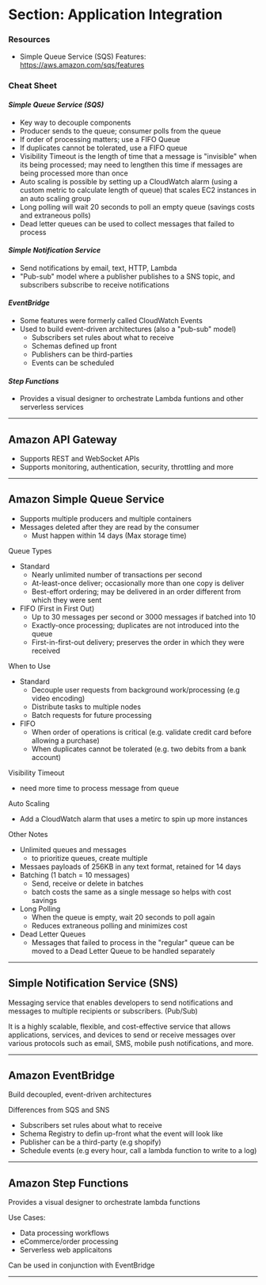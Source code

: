 # **Section: Application Integration**

### **Resources**

* Simple Queue Service (SQS) Features: https://aws.amazon.com/sqs/features

### **Cheat Sheet**

#### *Simple Queue Service (SQS)*
* Key way to decouple components
* Producer sends to the queue; consumer polls from the queue
* If order of processing matters; use a FIFO Queue
* If duplicates cannot be tolerated, use a FIFO queue
* Visibility Timeout is the length of time that a message is "invisible" when its being processed; may need to lengthen this time if messages are being processed more than once
* Auto scaling is possible by setting up a CloudWatch alarm (using a custom metric to calculate length of queue) that scales EC2 instances in an auto scaling group
* Long polling will wait 20 seconds to poll an empty queue (savings costs and extraneous polls)
* Dead letter queues can be used to collect messages that failed to process

#### *Simple Notification Service*
* Send notifications by email, text, HTTP, Lambda
* "Pub-sub" model where a publisher publishes to a SNS topic, and subscribers subscribe to receive notifications

#### *EventBridge*
* Some features were formerly called CloudWatch Events
* Used to build event-driven architectures (also a "pub-sub" model)
  * Subscribers set rules about what to receive
  * Schemas defined up front
  * Publishers can be third-parties
  * Events can be scheduled

#### *Step Functions*
* Provides a visual designer to orchestrate Lambda funtions and other serverless services

---
## **Amazon API Gateway**

* Supports REST and WebSocket APIs
* Supports monitoring, authentication, security, throttling and more

----
## **Amazon Simple Queue Service**

* Supports multiple producers and multiple containers
* Messages deleted after they are read by the consumer
  * Must happen within 14 days (Max storage time)

Queue Types
* Standard
  * Nearly unlimited number of transactions per second
  * At-least-once deliver; occasionally more than one copy is deliver
  * Best-effort ordering; may be delivered in an order different from which they were sent
* FIFO (First in First Out)
  * Up to 30 messages per second or 3000 messages if batched into 10
  * Exactly-once processing; duplicates are not introduced into the queue
  * First-in-first-out delivery; preserves the order in which they were received

When to Use
* Standard
  * Decouple user requests from background work/processing (e.g video encoding)
  * Distribute tasks to multiple nodes
  * Batch requests for future processing
* FIFO
  * When order of operations is critical (e.g. validate credit card before allowing a purchase)
  * When duplicates cannot be tolerated (e.g. two debits from a bank account)

Visibility Timeout
* need more time to process message from queue

Auto Scaling
* Add a CloudWatch alarm that uses a metirc to spin up more instances

Other Notes
* Unlimited queues and messages
  * to prioritize queues, create multiple
* Messaes payloads of 256KB in any text format, retained for 14 days
* Batching (1 batch = 10 messages)
  * Send, receive or delete in batches
  * batch costs the same as a single message so helps with cost savings
* Long Polling
  * When the queue is empty, wait 20 seconds to poll again
  * Reduces extraneous polling and minimizes cost
* Dead Letter Queues
  * Messages that failed to process in the "regular" queue can be moved to a Dead Letter Queue to be handled separately

----
## **Simple Notification Service (SNS)**

Messaging service that enables developers to send notifications and messages to multiple recipients or subscribers. (Pub/Sub)

It is a highly scalable, flexible, and cost-effective service that allows applications, services, and devices to send or receive messages over various protocols such as email, SMS, mobile push notifications, and more.

----
## **Amazon EventBridge**

Build decoupled, event-driven architectures

Differences from SQS and SNS
* Subscribers set rules about what to receive
* Schema Registry to defin up-front what the event will look like
* Publisher can be a third-party (e.g shopify)
* Schedule events (e.g every hour, call a lambda function to write to a log)

----
## **Amazon Step Functions**
Provides a visual designer to orchestrate lambda functions

Use Cases:
* Data processing workflows
* eCommerce/order processing
* Serverless web applicaitons

Can be used in conjunction with EventBridge

----
<style>
table {
  border-collapse: collapse;
  width: 100%;
}

th, td {
  text-align: left;
  padding: 8px;
}

th {
  background-color: #4CAF50;
}

</style>
